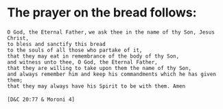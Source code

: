 # The prayer on the bread follows:
`O God, the Eternal Father,`
`we ask thee in the name of thy Son, Jesus Christ,` <br>
`to bless and sanctify this bread` <br>
`to the souls of all those who partake of it,` <br>
`that they may eat in remembrance of the body of thy Son,` <br>
`and witness unto thee, O God, the Eternal Father,` <br>
`that they are willing to take upon them the name of thy Son,` <br>
`and always remember him and keep his commandments which he has given them;` <br>
`that they may always have his Spirit to be with them. Amen`<br>
<br>
`[D&C 20:77 & Moroni 4]`
